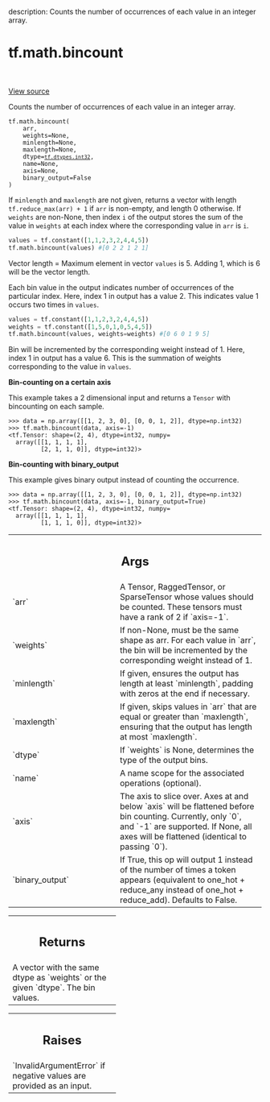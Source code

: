 description: Counts the number of occurrences of each value in an integer array.

<div itemscope itemtype="http://developers.google.com/ReferenceObject">
<meta itemprop="name" content="tf.math.bincount" />
<meta itemprop="path" content="Stable" />
</div>

# tf.math.bincount

<!-- Insert buttons and diff -->

<table class="tfo-notebook-buttons tfo-api nocontent" align="left">

</table>

<a target="_blank" class="external" href="/code/stable/tensorflow/python/ops/bincount_ops.py">View source</a>



Counts the number of occurrences of each value in an integer array.

<pre class="devsite-click-to-copy prettyprint lang-py tfo-signature-link">
<code>tf.math.bincount(
    arr,
    weights=None,
    minlength=None,
    maxlength=None,
    dtype=<a href="../../tf/dtypes.md#int32"><code>tf.dtypes.int32</code></a>,
    name=None,
    axis=None,
    binary_output=False
)
</code></pre>



<!-- Placeholder for "Used in" -->

If `minlength` and `maxlength` are not given, returns a vector with length
`tf.reduce_max(arr) + 1` if `arr` is non-empty, and length 0 otherwise.
If `weights` are non-None, then index `i` of the output stores the sum of the
value in `weights` at each index where the corresponding value in `arr` is
`i`.

```python
values = tf.constant([1,1,2,3,2,4,4,5])
tf.math.bincount(values) #[0 2 2 1 2 1]
```
Vector length = Maximum element in vector `values` is 5. Adding 1, which is 6
                will be the vector length.

Each bin value in the output indicates number of occurrences of the particular
index. Here, index 1 in output has a value 2. This indicates value 1 occurs
two times in `values`.

```python
values = tf.constant([1,1,2,3,2,4,4,5])
weights = tf.constant([1,5,0,1,0,5,4,5])
tf.math.bincount(values, weights=weights) #[0 6 0 1 9 5]
```
Bin will be incremented by the corresponding weight instead of 1.
Here, index 1 in output has a value 6. This is the summation of weights
corresponding to the value in `values`.

**Bin-counting on a certain axis**

This example takes a 2 dimensional input and returns a `Tensor` with
bincounting on each sample.

```
>>> data = np.array([[1, 2, 3, 0], [0, 0, 1, 2]], dtype=np.int32)
>>> tf.math.bincount(data, axis=-1)
<tf.Tensor: shape=(2, 4), dtype=int32, numpy=
  array([[1, 1, 1, 1],
         [2, 1, 1, 0]], dtype=int32)>
```


**Bin-counting with binary_output**

This example gives binary output instead of counting the occurrence.

```
>>> data = np.array([[1, 2, 3, 0], [0, 0, 1, 2]], dtype=np.int32)
>>> tf.math.bincount(data, axis=-1, binary_output=True)
<tf.Tensor: shape=(2, 4), dtype=int32, numpy=
  array([[1, 1, 1, 1],
         [1, 1, 1, 0]], dtype=int32)>
```

<!-- Tabular view -->
 <table class="responsive fixed orange">
<colgroup><col width="214px"><col></colgroup>
<tr><th colspan="2"><h2 class="add-link">Args</h2></th></tr>

<tr>
<td>
`arr`
</td>
<td>
A Tensor, RaggedTensor, or SparseTensor whose values should be counted.
These tensors must have a rank of 2 if `axis=-1`.
</td>
</tr><tr>
<td>
`weights`
</td>
<td>
If non-None, must be the same shape as arr. For each value in
`arr`, the bin will be incremented by the corresponding weight instead of
1.
</td>
</tr><tr>
<td>
`minlength`
</td>
<td>
If given, ensures the output has length at least `minlength`,
padding with zeros at the end if necessary.
</td>
</tr><tr>
<td>
`maxlength`
</td>
<td>
If given, skips values in `arr` that are equal or greater than
`maxlength`, ensuring that the output has length at most `maxlength`.
</td>
</tr><tr>
<td>
`dtype`
</td>
<td>
If `weights` is None, determines the type of the output bins.
</td>
</tr><tr>
<td>
`name`
</td>
<td>
A name scope for the associated operations (optional).
</td>
</tr><tr>
<td>
`axis`
</td>
<td>
The axis to slice over. Axes at and below `axis` will be flattened
before bin counting. Currently, only `0`, and `-1` are supported. If None,
all axes will be flattened (identical to passing `0`).
</td>
</tr><tr>
<td>
`binary_output`
</td>
<td>
If True, this op will output 1 instead of the number of times
a token appears (equivalent to one_hot + reduce_any instead of one_hot +
reduce_add). Defaults to False.
</td>
</tr>
</table>



<!-- Tabular view -->
 <table class="responsive fixed orange">
<colgroup><col width="214px"><col></colgroup>
<tr><th colspan="2"><h2 class="add-link">Returns</h2></th></tr>
<tr class="alt">
<td colspan="2">
A vector with the same dtype as `weights` or the given `dtype`. The bin
values.
</td>
</tr>

</table>



<!-- Tabular view -->
 <table class="responsive fixed orange">
<colgroup><col width="214px"><col></colgroup>
<tr><th colspan="2"><h2 class="add-link">Raises</h2></th></tr>
<tr class="alt">
<td colspan="2">
`InvalidArgumentError` if negative values are provided as an input.
</td>
</tr>

</table>

